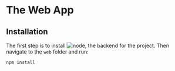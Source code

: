 # The Web App

## Installation 

The first step is to install ![node](https://nodejs.org/en/download/), the backend for the project. 
Then navigate to the `web` folder and run:

```sh
npm install
```
